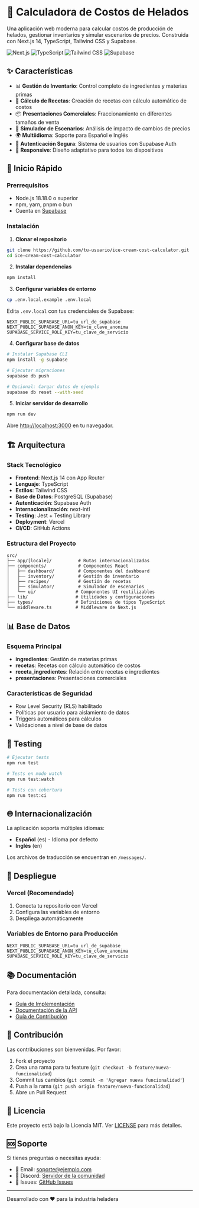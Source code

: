 # 🍦 Calculadora de Costos de Helados

Una aplicación web moderna para calcular costos de producción de helados, gestionar inventarios y simular escenarios de precios. Construida con Next.js 14, TypeScript, Tailwind CSS y Supabase.

![Next.js](https://img.shields.io/badge/Next.js-14-black)
![TypeScript](https://img.shields.io/badge/TypeScript-5-blue)
![Tailwind CSS](https://img.shields.io/badge/Tailwind-4-38bdf8)
![Supabase](https://img.shields.io/badge/Supabase-PostgreSQL-green)

## ✨ Características

- 📊 **Gestión de Inventario**: Control completo de ingredientes y materias primas
- 🧾 **Cálculo de Recetas**: Creación de recetas con cálculo automático de costos
- 📦 **Presentaciones Comerciales**: Fraccionamiento en diferentes tamaños de venta
- 🎯 **Simulador de Escenarios**: Análisis de impacto de cambios de precios
- 🌍 **Multiidioma**: Soporte para Español e Inglés
- 🔐 **Autenticación Segura**: Sistema de usuarios con Supabase Auth
- 📱 **Responsive**: Diseño adaptativo para todos los dispositivos

## 🚀 Inicio Rápido

### Prerrequisitos

- Node.js 18.18.0 o superior
- npm, yarn, pnpm o bun
- Cuenta en [Supabase](https://supabase.com)

### Instalación

1. **Clonar el repositorio**
```bash
git clone https://github.com/tu-usuario/ice-cream-cost-calculator.git
cd ice-cream-cost-calculator
```

2. **Instalar dependencias**
```bash
npm install
```

3. **Configurar variables de entorno**
```bash
cp .env.local.example .env.local
```

Edita `.env.local` con tus credenciales de Supabase:
```env
NEXT_PUBLIC_SUPABASE_URL=tu_url_de_supabase
NEXT_PUBLIC_SUPABASE_ANON_KEY=tu_clave_anonima
SUPABASE_SERVICE_ROLE_KEY=tu_clave_de_servicio
```

4. **Configurar base de datos**
```bash
# Instalar Supabase CLI
npm install -g supabase

# Ejecutar migraciones
supabase db push

# Opcional: Cargar datos de ejemplo
supabase db reset --with-seed
```

5. **Iniciar servidor de desarrollo**
```bash
npm run dev
```

Abre [http://localhost:3000](http://localhost:3000) en tu navegador.

## 🏗️ Arquitectura

### Stack Tecnológico

- **Frontend**: Next.js 14 con App Router
- **Lenguaje**: TypeScript
- **Estilos**: Tailwind CSS
- **Base de Datos**: PostgreSQL (Supabase)
- **Autenticación**: Supabase Auth
- **Internacionalización**: next-intl
- **Testing**: Jest + Testing Library
- **Deployment**: Vercel
- **CI/CD**: GitHub Actions

### Estructura del Proyecto

```
src/
├── app/[locale]/          # Rutas internacionalizadas
├── components/            # Componentes React
│   ├── dashboard/         # Componentes del dashboard
│   ├── inventory/         # Gestión de inventario
│   ├── recipes/           # Gestión de recetas
│   ├── simulator/         # Simulador de escenarios
│   └── ui/               # Componentes UI reutilizables
├── lib/                  # Utilidades y configuraciones
├── types/                # Definiciones de tipos TypeScript
└── middleware.ts         # Middleware de Next.js
```

## 📊 Base de Datos

### Esquema Principal

- **ingredientes**: Gestión de materias primas
- **recetas**: Recetas con cálculo automático de costos
- **receta_ingredientes**: Relación entre recetas e ingredientes
- **presentaciones**: Presentaciones comerciales

### Características de Seguridad

- Row Level Security (RLS) habilitado
- Políticas por usuario para aislamiento de datos
- Triggers automáticos para cálculos
- Validaciones a nivel de base de datos

## 🧪 Testing

```bash
# Ejecutar tests
npm run test

# Tests en modo watch
npm run test:watch

# Tests con cobertura
npm run test:ci
```

## 🌐 Internacionalización

La aplicación soporta múltiples idiomas:

- **Español** (es) - Idioma por defecto
- **Inglés** (en)

Los archivos de traducción se encuentran en `/messages/`.

## 🚀 Despliegue

### Vercel (Recomendado)

1. Conecta tu repositorio con Vercel
2. Configura las variables de entorno
3. Despliega automáticamente

### Variables de Entorno para Producción

```env
NEXT_PUBLIC_SUPABASE_URL=tu_url_de_supabase
NEXT_PUBLIC_SUPABASE_ANON_KEY=tu_clave_anonima
SUPABASE_SERVICE_ROLE_KEY=tu_clave_de_servicio
```

## 📚 Documentación

Para documentación detallada, consulta:

- [Guía de Implementación](./IMPLEMENTATION_GUIDE.md)
- [Documentación de la API](./docs/api.md)
- [Guía de Contribución](./CONTRIBUTING.md)

## 🤝 Contribución

Las contribuciones son bienvenidas. Por favor:

1. Fork el proyecto
2. Crea una rama para tu feature (`git checkout -b feature/nueva-funcionalidad`)
3. Commit tus cambios (`git commit -m 'Agregar nueva funcionalidad'`)
4. Push a la rama (`git push origin feature/nueva-funcionalidad`)
5. Abre un Pull Request

## 📄 Licencia

Este proyecto está bajo la Licencia MIT. Ver [LICENSE](LICENSE) para más detalles.

## 🆘 Soporte

Si tienes preguntas o necesitas ayuda:

- 📧 Email: soporte@ejemplo.com
- 💬 Discord: [Servidor de la comunidad](https://discord.gg/ejemplo)
- 🐛 Issues: [GitHub Issues](https://github.com/tu-usuario/ice-cream-cost-calculator/issues)

---

Desarrollado con ❤️ para la industria heladera
